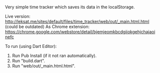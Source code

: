 Very simple time tracker which saves its data in the localStorage.

Live version: http://leksat.me/sites/default/files/time_tracker/web/out/_main.html.html (could be outdated)
As Chrome extension: https://chrome.google.com/webstore/detail/bjemjeomkbcdgiiokgehjchajaoinefc

To run (using Dart Editor):

1. Run Pub Install (if it not ran automatically).
2. Run "build.dart".
3. Run "web/out/_main.html.html".
